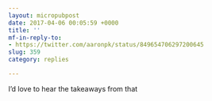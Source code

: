 ```yaml
---
layout: micropubpost
date: 2017-04-06 00:05:59 +0000
title: ''
mf-in-reply-to:
- https://twitter.com/aaronpk/status/849654706297200645
slug: 359
category: replies

---
```

I’d love to hear the takeaways from that
